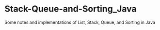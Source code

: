 # Stack-Queue-and-Sorting_Java
Some notes and implementations of List, Stack, Queue, and Sorting in Java
